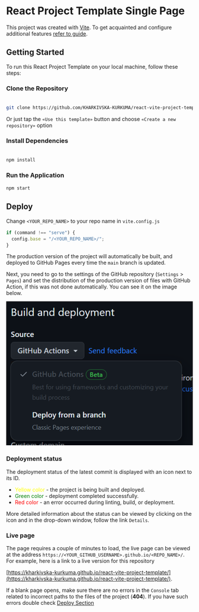 # React Project Template Single Page

This project was created with
[Vite](https://vitejs.dev/). To get
acquainted and configure additional features
[refer to guide](https://vitejs.dev/guide/).

## Getting Started

To run this React Project Template on your local machine, follow these steps:

### Clone the Repository

```bash

git clone https://github.com/KHARKIVSKA-KURKUMA/react-vite-project-template.git

```

Or just tap the `«Use this template»` button and choose
`«Create a new repository»` option

### Install Dependencies

```bash

npm install

```

### Run the Application

```bash
npm start

```

## Deploy

Change `<YOUR_REPO_NAME>` to your repo name in `vite.config.js`

```jsx
if (command !== "serve") {
  config.base = "/<YOUR_REPO_NAME>/";
}
```

The production version of the project will automatically be built, and
deployed to GitHub Pages every time the `main` branch
is updated.

Next, you need to go to the settings of the GitHub repository (`Settings` >
`Pages`) and set the distribution of the production version of files with GitHub Action, if this was not done automatically. You can see it on the image below.

![GitHub Pages settings](./public/assets/repo-settings.png)

### Deployment status

The deployment status of the latest commit is displayed with an icon next to its
ID.

- <font color="yellow">Yellow color</font> - the project is being built and deployed.
- <font color="green">Green color</font> - deployment completed successfully.
- <font color="red">Red color</font> - an error occurred during linting, build, or deployment.

More detailed information about the status can be viewed by clicking on the
icon and in the drop-down window, follow the link `Details`.

### Live page

The page requires a couple of minutes to load, the live page can be viewed at the
address `https://<YOUR_GITHUB_USERNAME>.github.io/<REPO_NAME>/`. For example, here is a link
to a live version for this repository

[https://kharkivska-kurkuma.github.io/react-vite-project-template/](https://kharkivska-kurkuma.github.io/react-vite-project-template/).

If a blank page opens, make sure there are no errors in the `Console` tab
related to incorrect paths to the files of the project (**404**). If you have such errors double check [Deploy Section](#deploy)
